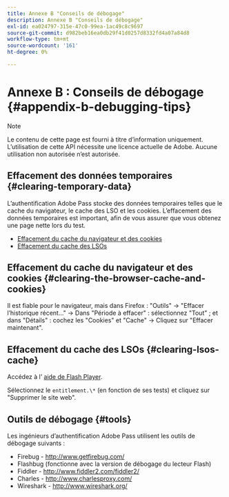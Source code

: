 ```yaml
---
title: Annexe B "Conseils de débogage"
description: Annexe B "Conseils de débogage"
exl-id: ea024797-315e-47c0-99ea-1ac49c8c9697
source-git-commit: d982beb16ea0db29f41d0257d8332fd4a07a84d8
workflow-type: tm+mt
source-wordcount: '161'
ht-degree: 0%

---
```


# Annexe B : Conseils de débogage {#appendix-b-debugging-tips}

>[!NOTE]
>
>Le contenu de cette page est fourni à titre d’information uniquement. L’utilisation de cette API nécessite une licence actuelle de Adobe. Aucune utilisation non autorisée n’est autorisée.


## Effacement des données temporaires {#clearing-temporary-data}

L’authentification Adobe Pass stocke des données temporaires telles que le cache du navigateur, le cache des LSO et les cookies. L’effacement des données temporaires est important, afin de vous assurer que vous obtenez une page nette lors du test.

- [Effacement du cache du navigateur et des cookies](#clearing-the-browser-cache-and-cookies)
- [Effacement du cache des LSOs](#clearing-lsos-cache)


## Effacement du cache du navigateur et des cookies {#clearing-the-browser-cache-and-cookies}

Il est fiable pour le navigateur, mais dans Firefox : &quot;Outils&quot; -\> &quot;Effacer l’historique récent...&quot; -\> Dans &quot;Période à effacer&quot; : sélectionnez &quot;Tout&quot; ; et dans &quot;Détails&quot; : cochez les &quot;Cookies&quot; et &quot;Cache&quot; -\> Cliquez sur &quot;Effacer maintenant&quot;.


## Effacement du cache des LSOs {#clearing-lsos-cache}

Accédez à l’ [aide de Flash Player](http://www.macromedia.com/support/documentation/en/flashplayer/help/settings_manager07.html).

Sélectionnez le ```entitlement.\*``` (en fonction de ses tests) et cliquez sur &quot;Supprimer le site web&quot;.


## Outils de débogage {#tools}

Les ingénieurs d’authentification Adobe Pass utilisent les outils de débogage suivants :

- Firebug - <http://www.getfirebug.com/>
- Flashbug (fonctionne avec la version de débogage du lecteur Flash)
- Fiddler - <http://www.fiddler2.com/fiddler2/>
- Charles - <http://www.charlesproxy.com/>
- Wireshark - <http://www.wireshark.org/>


<!--
## Related Information

- [Programmer Integration Guide](/help/authentication/programmer-integration-guide-overview.md)

- [Using Charles Proxy (Tech Note)](https://tve.zendesk.com/hc/en-us/articles/204962849-Using-Charles-Proxy)
-->
